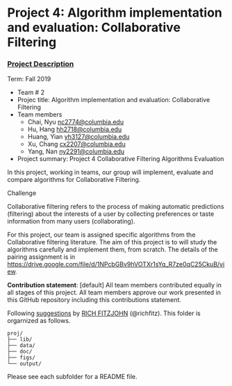 # Project 4: Algorithm implementation and evaluation: Collaborative Filtering

### [Project Description](doc/project4_desc.md)

Term: Fall 2019

+ Team # 2
+ Projec title: Algorithm implementation and evaluation: Collaborative Filtering
+ Team members
	+ Chai, Nyu nc2774@columbia.edu
	+ Hu, Hang hh2718@columbia.edu
	+ Huang, Yian yh3127@columbia.edu
	+ Xu, Chang cx2207@columbia.edu
	+ Yang, Nan ny2291@columbia.edu
+ Project summary: 
Project 4 Collaborative Filtering Algorithms Evaluation

In this project, working in teams, our group will implement, evaluate and compare algorithms for Collaborative Filtering.

Challenge

Collaborative filtering refers to the process of making automatic predictions (filtering) about the interests of a user by collecting preferences or taste information from many users (collaborating).

For this project, our team is assigned specific algorithms from the Collaborative filtering literature. The aim of this project is to will study the algorithms carefully and implement them, from scratch. The details of the pairing assignment is in https://drive.google.com/file/d/1NPcbGBv9hVOTXr1sYq_R7ze0qC25CkuB/view. 

	
**Contribution statement**: [default] All team members contributed equally in all stages of this project. All team members approve our work presented in this GitHub repository including this contributions statement. 

Following [suggestions](http://nicercode.github.io/blog/2013-04-05-projects/) by [RICH FITZJOHN](http://nicercode.github.io/about/#Team) (@richfitz). This folder is orgarnized as follows.

```
proj/
├── lib/
├── data/
├── doc/
├── figs/
└── output/
```

Please see each subfolder for a README file.
